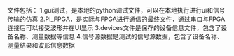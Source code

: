 文件包括：
1.gui测试，是本地的python调试文件，可以在本地执行进行ui和信号传输的仿真
2.PI_FPGA，是实际与FPGA进行通信的最终文件，通过串口与FPGA连接后可以接受波形并在UI显示
3.devices文件是保存的设备信息文件，包含了设备名称、测量数据等信息
4.信号源数据是测试的信号源数据，包含了设备名称、测量结果和波形信息数据